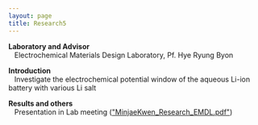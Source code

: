 ```yaml
---
layout: page
title: Research5
---
```


<p style="clear:left;">
  <strong>Laboratory and Advisor</strong><br>
  &nbsp;&nbsp;&nbsp;Electrochemical Materials Design Laboratory, Pf. Hye Ryung Byon<br>

  <strong>Introduction</strong><br>
  &nbsp;&nbsp;&nbsp;Investigate the electrochemical potential window of the aqueous Li-ion battery with various Li salt

  <strong>Results and others</strong><br>
  &nbsp;&nbsp;&nbsp;Presentation in Lab meeting (<a href="">"MinjaeKwen_Research_EMDL.pdf"</a>)
</p>
